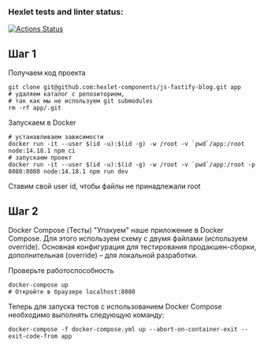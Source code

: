 ### Hexlet tests and linter status:
[![Actions Status](https://github.com/itelmenko/devops-for-programmers-project-74/workflows/hexlet-check/badge.svg)](https://github.com/itelmenko/devops-for-programmers-project-74/actions)


## Шаг 1

Получаем код проекта

```shell
git clone git@github.com:hexlet-components/js-fastify-blog.git app
# удаляем каталог с репозиторием,
# так как мы не используем git submodules
rm -rf app/.git
```

Запускаем в Docker

```shell
# устанавливаем зависимости
docker run -it --user $(id -u):$(id -g) -w /root -v `pwd`/app:/root node:14.18.1 npm ci
# запускаем проект
docker run -it --user $(id -u):$(id -g) -w /root -v `pwd`/app:/root -p 8080:8080 node:14.18.1 npm run dev
```
Ставим свой user id, чтобы файлы не принадлежали root

## Шаг 2

Docker Compose (Тесты)
"Упакуем" наше приложение в Docker Compose.
Для этого используем схему с двумя файлами (используем override).
Основная конфигурация для тестирования продакшен-сборки, дополнительная (override)
– для локальной разработки.

Проверьте работоспособность

```shell
docker-compose up
# Откройте в браузере localhost:8080
```

Теперь для запуска тестов c использованием Docker Compose необходимо выполнять следующую команду:
```shell
docker-compose -f docker-compose.yml up --abort-on-container-exit --exit-code-from app
```